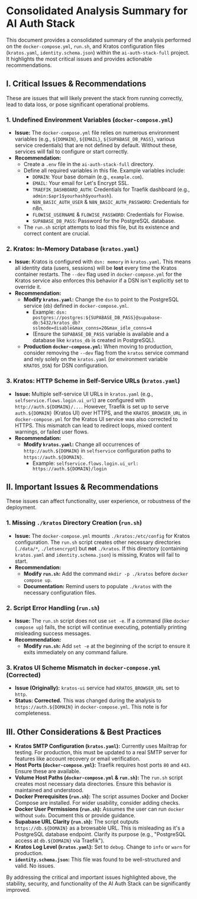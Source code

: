 # Consolidated Analysis Summary for AI Auth Stack

This document provides a consolidated summary of the analysis performed on the `docker-compose.yml`, `run.sh`, and Kratos configuration files (`kratos.yaml`, `identity.schema.json`) within the `ai-auth-stack-full` project. It highlights the most critical issues and provides actionable recommendations.

## I. Critical Issues & Recommendations

These are issues that will likely prevent the stack from running correctly, lead to data loss, or pose significant operational problems.

### 1. Undefined Environment Variables (`docker-compose.yml`)
*   **Issue:** The `docker-compose.yml` file relies on numerous environment variables (e.g., `${DOMAIN}`, `${EMAIL}`, `${SUPABASE_DB_PASS}`, various service credentials) that are not defined by default. Without these, services will fail to configure or start correctly.
*   **Recommendation:**
    *   Create a `.env` file in the `ai-auth-stack-full` directory.
    *   Define all required variables in this file. Example variables include:
        *   `DOMAIN`: Your base domain (e.g., `example.com`).
        *   `EMAIL`: Your email for Let's Encrypt SSL.
        *   `TRAEFIK_DASHBOARD_AUTH`: Credentials for Traefik dashboard (e.g., `admin:$apr1$yourhash$yourhash`).
        *   `N8N_BASIC_AUTH_USER` & `N8N_BASIC_AUTH_PASSWORD`: Credentials for n8n.
        *   `FLOWISE_USERNAME` & `FLOWISE_PASSWORD`: Credentials for Flowise.
        *   `SUPABASE_DB_PASS`: Password for the PostgreSQL database.
    *   The `run.sh` script attempts to load this file, but its existence and correct content are crucial.

### 2. Kratos: In-Memory Database (`kratos.yaml`)
*   **Issue:** Kratos is configured with `dsn: memory` in `kratos.yaml`. This means all identity data (users, sessions) will be **lost** every time the Kratos container restarts. The `--dev` flag used in `docker-compose.yml` for the Kratos service also enforces this behavior if a DSN isn't explicitly set to override it.
*   **Recommendation:**
    *   **Modify `kratos.yaml`:** Change the `dsn` to point to the PostgreSQL service (`db`) defined in `docker-compose.yml`.
        *   Example: `dsn: postgres://postgres:${SUPABASE_DB_PASS}@supabase-db:5432/kratos_db?sslmode=disable&max_conns=20&max_idle_conns=4`
        *   (Ensure the `SUPABASE_DB_PASS` variable is available and a database like `kratos_db` is created in PostgreSQL).
    *   **Production `docker-compose.yml`:** When moving to production, consider removing the `--dev` flag from the `kratos` service command and rely solely on the `kratos.yaml` (or environment variable `KRATOS_DSN`) for DSN configuration.

### 3. Kratos: HTTP Scheme in Self-Service URLs (`kratos.yaml`)
*   **Issue:** Multiple self-service UI URLs in `kratos.yaml` (e.g., `selfservice.flows.login.ui_url`) are configured with `http://auth.${DOMAIN}/...`. However, Traefik is set up to serve `auth.${DOMAIN}` (Kratos UI) over HTTPS, and the `KRATOS_BROWSER_URL` in `docker-compose.yml` for the Kratos UI service was also corrected to HTTPS. This mismatch can lead to redirect loops, mixed content warnings, or failed user flows.
*   **Recommendation:**
    *   **Modify `kratos.yaml`:** Change all occurrences of `http://auth.${DOMAIN}` in `selfservice` configuration paths to `https://auth.${DOMAIN}`.
        *   Example: `selfservice.flows.login.ui_url: https://auth.${DOMAIN}/login`

## II. Important Issues & Recommendations

These issues can affect functionality, user experience, or robustness of the deployment.

### 1. Missing `./kratos` Directory Creation (`run.sh`)
*   **Issue:** The `docker-compose.yml` mounts `./kratos:/etc/config` for Kratos configuration. The `run.sh` script creates other necessary directories (`./data/*`, `./letsencrypt`) but **not** `./kratos`. If this directory (containing `kratos.yaml` and `identity.schema.json`) is missing, Kratos will fail to start.
*   **Recommendation:**
    *   **Modify `run.sh`:** Add the command `mkdir -p ./kratos` before `docker compose up`.
    *   **Documentation:** Remind users to populate `./kratos` with the necessary configuration files.

### 2. Script Error Handling (`run.sh`)
*   **Issue:** The `run.sh` script does not use `set -e`. If a command (like `docker compose up`) fails, the script will continue executing, potentially printing misleading success messages.
*   **Recommendation:**
    *   **Modify `run.sh`:** Add `set -e` at the beginning of the script to ensure it exits immediately on any command failure.

### 3. Kratos UI Scheme Mismatch in `docker-compose.yml` (Corrected)
*   **Issue (Originally):** `kratos-ui` service had `KRATOS_BROWSER_URL` set to `http`.
*   **Status: Corrected.** This was changed during the analysis to `https://auth.${DOMAIN}` in `docker-compose.yml`. This note is for completeness.

## III. Other Considerations & Best Practices

*   **Kratos SMTP Configuration (`kratos.yaml`):** Currently uses Mailtrap for testing. For production, this must be updated to a real SMTP server for features like account recovery or email verification.
*   **Host Ports (`docker-compose.yml`):** Traefik requires host ports `80` and `443`. Ensure these are available.
*   **Volume Host Paths (`docker-compose.yml` & `run.sh`):** The `run.sh` script creates most necessary data directories. Ensure this behavior is maintained and understood.
*   **Docker Prerequisites (`run.sh`):** The script assumes Docker and Docker Compose are installed. For wider usability, consider adding checks.
*   **Docker User Permissions (`run.sh`):** Assumes the user can run `docker` without `sudo`. Document this or provide guidance.
*   **Supabase URL Clarity (`run.sh`):** The script outputs `https://db.${DOMAIN}` as a browsable URL. This is misleading as it's a PostgreSQL database endpoint. Clarify its purpose (e.g., "PostgreSQL access at `db.${DOMAIN}` via Traefik").
*   **Kratos Log Level (`kratos.yaml`):** Set to `debug`. Change to `info` or `warn` for production.
*   **`identity.schema.json`:** This file was found to be well-structured and valid. No issues.

By addressing the critical and important issues highlighted above, the stability, security, and functionality of the AI Auth Stack can be significantly improved.
